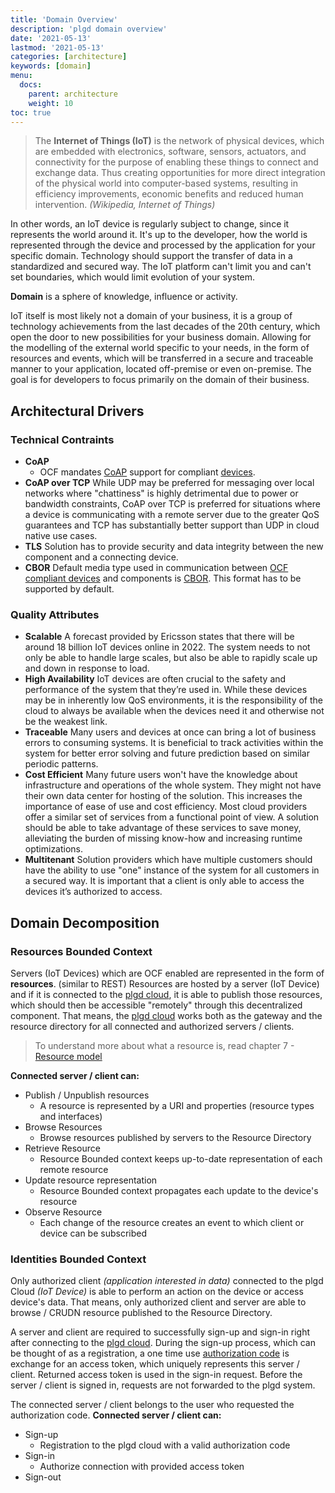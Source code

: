 ```yaml
---
title: 'Domain Overview'
description: 'plgd domain overview'
date: '2021-05-13'
lastmod: '2021-05-13'
categories: [architecture]
keywords: [domain]
menu:
  docs:
    parent: architecture
    weight: 10
toc: true
---
```


>The **Internet of Things (IoT)** is the network of physical devices, which are embedded with electronics, software, sensors, actuators, and connectivity for the purpose of enabling these things to connect and exchange data. Thus creating opportunities for more direct integration of the physical world into computer-based systems, resulting in efficiency improvements, economic benefits and reduced human intervention. _(Wikipedia, Internet of Things)_

In other words, an IoT device is regularly subject to change, since it represents the world around it. It's up to the developer, how the world is represented through the device and processed by the application for your specific domain.  Technology should support the transfer of data in a standardized and secured way. The IoT platform can't limit you and can't set boundaries, which would limit evolution of your system.

**Domain** is a sphere of knowledge, influence or activity.

IoT itself is most likely not a domain of your business, it is a group of technology achievements from the last decades of the 20th century, which open the door to new possibilities for your business domain.  Allowing for the modelling of the external world specific to your needs, in the form of resources and events, which will be transferred in a secure and traceable manner to your application, located off-premise or even on-premise.  The goal is for developers to focus primarily on the domain of their business.

## Architectural Drivers

### Technical Contraints

- **CoAP**
  - OCF mandates [CoAP](https://coap.technology/) support for compliant [devices](https://github.com/iotivity/iotivity-lite).
- **CoAP over TCP**
    While UDP may be preferred for messaging over local networks where "chattiness" is highly detrimental due to power or bandwidth constraints, CoAP over TCP is preferred for situations where a device is communicating with a remote server due to the greater QoS guarantees and TCP has substantially better support than UDP in cloud native use cases.
- **TLS**
    Solution has to provide security and data integrity between the new component and a connecting device.
- **CBOR**
    Default media type used in communication between [OCF compliant devices](https://github.com/iotivity/iotivity-lite) and components is [CBOR](https://cbor.io/). This format has to be supported by default.

### Quality Attributes

- **Scalable**
    A forecast provided by Ericsson states that there will be around 18 billion IoT devices online in 2022. The system needs to not only be able to handle large scales, but also be able to rapidly scale up and down in response to load.
- **High Availability**
    IoT devices are often crucial to the safety and performance of the system that they’re used in. While these devices may be in inherently low QoS environments, it is the responsibility of the cloud to always be available when the devices need it and otherwise not be the weakest link.
- **Traceable**
    Many users and devices at once can bring a lot of business errors to consuming systems. It is beneficial to track activities within the system for better error solving and future prediction based on similar periodic patterns.
- **Cost Efficient**
    Many future users won't have the knowledge about infrastructure and operations of the whole system. They might not have their own data center for hosting of the solution. This increases the importance of ease of use and cost efficiency. Most cloud providers offer a similar set of services from a functional point of view. A solution should be able to take advantage of these services to save money, alleviating the burden of missing know-how and increasing runtime optimizations.
- **Multitenant**
    Solution providers which have multiple customers should have the ability to use "one" instance of the system for all customers in a secured way. It is important that a client is only able to access the devices it’s authorized to access.

## Domain Decomposition

### Resources Bounded Context

Servers (IoT Devices) which are OCF enabled are represented in the form of **resources**. (similar to REST)  Resources are hosted by a server (IoT Device) and if it is connected to the [plgd cloud](https://github.com/plgd-dev/cloud/), it is able to publish those resources, which should then be accessible "remotely" through this decentralized component. That means, the [plgd cloud](https://github.com/plgd-dev/cloud/) works both as the gateway and the resource directory for all connected and authorized servers / clients.

> To understand more about what a resource is, read chapter 7 - [Resource model](https://openconnectivity.org/specs/OCF_Core_Specification.pdf)

**Connected server / client can:**

- Publish / Unpublish resources
  - A resource is represented by a URI and properties (resource types and interfaces)
- Browse Resources
  - Browse resources published by servers to the Resource Directory
- Retrieve Resource
  - Resource Bounded context keeps up-to-date representation of each remote resource
- Update resource representation
  - Resource Bounded context propagates each update to the device's resource
- Observe Resource
  - Each change of the resource creates an event to which client or device can be subscribed

### Identities Bounded Context

Only authorized client _(application interested in data)_ connected to the plgd Cloud _(IoT Device)_ is able to perform an action on the device or access device's data. That means, only authorized client and server are able to browse / CRUDN resource published to the Resource Directory.

A server and client are required to successfully sign-up and sign-in right after connecting to the [plgd cloud](https://github.com/plgd-dev/cloud/). During the sign-up process, which can be thought of as a registration, a one time use [authorization code](https://tools.ietf.org/html/rfc6749#section-1.3.1) is exchange for an access token, which uniquely represents this server / client. Returned access token is used in the sign-in request. Before the server / client is signed in, requests are not forwarded to the plgd system.

The connected server / client belongs to the user who requested the authorization code.
**Connected server / client can:**

- Sign-up
  - Registration to the plgd cloud with a valid authorization code
- Sign-in
  - Authorize connection with provided access token
- Sign-out
